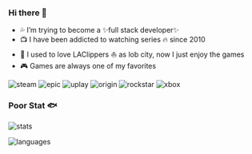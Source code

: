 ### Hi there 👋

<!--
**Meruem117/Meruem117** is a ✨ _special_ ✨ repository because its `README.md` (this file) appears on your GitHub profile.

Here are some ideas to get you started:

- 🔭 I’m currently working on ...
- 🌱 I’m currently learning ...
- 👯 I’m looking to collaborate on ...
- 🤔 I’m looking for help with ...
- 💬 Ask me about ...
- 📫 How to reach me: ...
- 😄 Pronouns: ...
- ⚡ Fun fact: ...
-->

- 💦 I’m trying to become a ✨full stack developer✨
- 📺 I have been addicted to watching series 🔥 since 2010
- 🏀 I used to love LAClippers ⛵ as lob city, now I just enjoy the games
- 🎮 Games are always one of my favorites

![steam](https://img.shields.io/badge/Steam-Meruem-9cf) 
![epic](https://img.shields.io/badge/Epic-Meruem-lightgrey)
![uplay](https://img.shields.io/badge/Uplay-Meru117-red)
![origin](https://img.shields.io/badge/Origin-DaVinci00X-orange)
![rockstar](https://img.shields.io/badge/Rockstar-Meruemmmmm-yellow)
![xbox](https://img.shields.io/badge/Xbox-Meruem117-green)

### Poor Stat 🐟

![stats](https://github-readme-stats.vercel.app/api?username=Meruem117&hide=prs&include_all_commits=true&count_private=true&show_icons=true&line_height=29&bg_color=20,C33764,185a9d&title_color=CD9B1D&text_color=FFE4B5&icon_color=CD9B1D)

![languages](https://github-readme-stats.vercel.app/api/top-langs/?username=Meruem117&layout=compact&langs_count=8&bg_color=20,185a9d,C33764&title_color=CD9B1D&text_color=FFE4B5&card_width=360)
